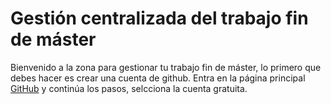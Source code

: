 # Gestión centralizada del trabajo fin de máster
Bienvenido a la zona para gestionar tu trabajo fin de máster, lo primero que debes hacer es crear una cuenta de github. Entra en la página principal [GitHub](http://github.com) y continúa los pasos, selcciona la cuenta gratuita.
